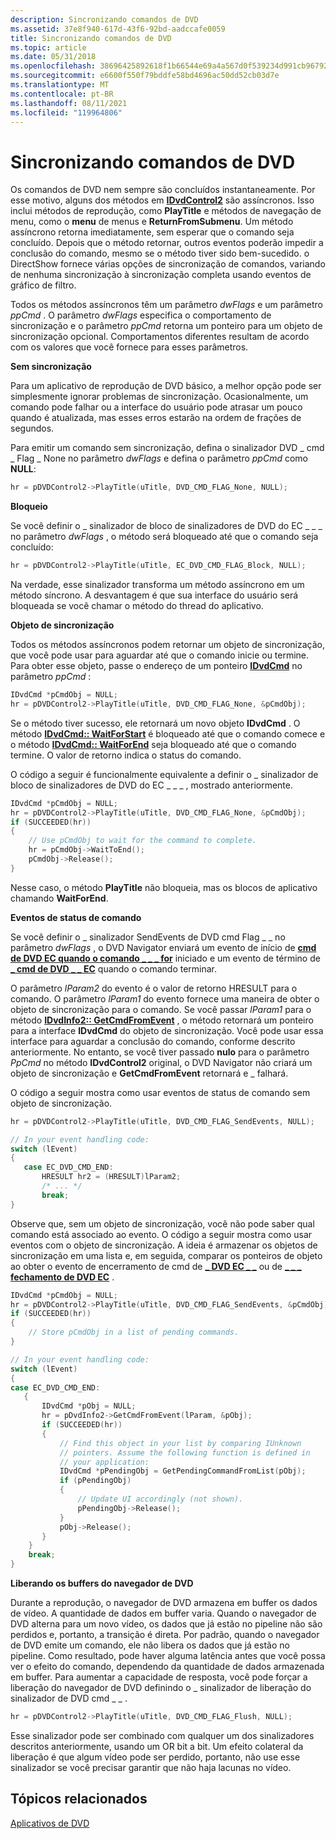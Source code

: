 ```yaml
---
description: Sincronizando comandos de DVD
ms.assetid: 37e8f940-617d-43f6-92bd-aadccafe0059
title: Sincronizando comandos de DVD
ms.topic: article
ms.date: 05/31/2018
ms.openlocfilehash: 38696425892618f1b66544e69a4a567d0f539234d991cb96792eda4f6f1509d3
ms.sourcegitcommit: e6600f550f79bddfe58bd4696ac50dd52cb03d7e
ms.translationtype: MT
ms.contentlocale: pt-BR
ms.lasthandoff: 08/11/2021
ms.locfileid: "119964806"
---
```

# <a name="synchronizing-dvd-commands"></a>Sincronizando comandos de DVD

Os comandos de DVD nem sempre são concluídos instantaneamente. Por esse motivo, alguns dos métodos em [**IDvdControl2**](/windows/desktop/api/Strmif/nn-strmif-idvdcontrol2) são assíncronos. Isso inclui métodos de reprodução, como **PlayTitle** e métodos de navegação de menu, como o **menu** de menus e **ReturnFromSubmenu**. Um método assíncrono retorna imediatamente, sem esperar que o comando seja concluído. Depois que o método retornar, outros eventos poderão impedir a conclusão do comando, mesmo se o método tiver sido bem-sucedido. o DirectShow fornece várias opções de sincronização de comandos, variando de nenhuma sincronização à sincronização completa usando eventos de gráfico de filtro.

Todos os métodos assíncronos têm um parâmetro *dwFlags* e um parâmetro *ppCmd* . O parâmetro *dwFlags* especifica o comportamento de sincronização e o parâmetro *ppCmd* retorna um ponteiro para um objeto de sincronização opcional. Comportamentos diferentes resultam de acordo com os valores que você fornece para esses parâmetros.

**Sem sincronização**

Para um aplicativo de reprodução de DVD básico, a melhor opção pode ser simplesmente ignorar problemas de sincronização. Ocasionalmente, um comando pode falhar ou a interface do usuário pode atrasar um pouco quando é atualizada, mas esses erros estarão na ordem de frações de segundos.

Para emitir um comando sem sincronização, defina o sinalizador DVD \_ cmd \_ Flag \_ None no parâmetro *dwFlags* e defina o parâmetro *ppCmd* como **NULL**:


```C++
hr = pDVDControl2->PlayTitle(uTitle, DVD_CMD_FLAG_None, NULL);
```



**Bloqueio**

Se você definir o \_ sinalizador de bloco de sinalizadores de DVD do EC \_ \_ \_ no parâmetro *dwFlags* , o método será bloqueado até que o comando seja concluído:


```C++
hr = pDVDControl2->PlayTitle(uTitle, EC_DVD_CMD_FLAG_Block, NULL);
```



Na verdade, esse sinalizador transforma um método assíncrono em um método síncrono. A desvantagem é que sua interface do usuário será bloqueada se você chamar o método do thread do aplicativo.

**Objeto de sincronização**

Todos os métodos assíncronos podem retornar um objeto de sincronização, que você pode usar para aguardar até que o comando inicie ou termine. Para obter esse objeto, passe o endereço de um ponteiro [**IDvdCmd**](/windows/desktop/api/Strmif/nn-strmif-idvdcmd) no parâmetro *ppCmd* :


```C++
IDvdCmd *pCmdObj = NULL;
hr = pDVDControl2->PlayTitle(uTitle, DVD_CMD_FLAG_None, &pCmdObj);
```



Se o método tiver sucesso, ele retornará um novo objeto **IDvdCmd** . O método [**IDvdCmd:: WaitForStart**](/windows/desktop/api/Strmif/nf-strmif-idvdcmd-waitforstart) é bloqueado até que o comando comece e o método [**IDvdCmd:: WaitForEnd**](/windows/desktop/api/Strmif/nf-strmif-idvdcmd-waitforend) seja bloqueado até que o comando termine. O valor de retorno indica o status do comando.

O código a seguir é funcionalmente equivalente a definir o \_ sinalizador de bloco de sinalizadores de DVD do EC \_ \_ \_ , mostrado anteriormente.


```C++
IDvdCmd *pCmdObj = NULL;
hr = pDVDControl2->PlayTitle(uTitle, DVD_CMD_FLAG_None, &pCmdObj);
if (SUCCEEDED(hr))
{
    // Use pCmdObj to wait for the command to complete.
    hr = pCmdObj->WaitToEnd();
    pCmdObj->Release();
}
```



Nesse caso, o método **PlayTitle** não bloqueia, mas os blocos de aplicativo chamando **WaitForEnd**.

**Eventos de status de comando**

Se você definir o \_ sinalizador SendEvents de DVD cmd Flag \_ \_ no parâmetro *dwFlags* , o DVD Navigator enviará um evento de início de [**cmd de DVD EC quando o comando \_ \_ \_ for**](ec-dvd-cmd-start.md) iniciado e um evento de término de [**\_ cmd de DVD \_ \_ EC**](ec-dvd-cmd-end.md) quando o comando terminar.

O parâmetro *lParam2* do evento é o valor de retorno HRESULT para o comando. O parâmetro *lParam1* do evento fornece uma maneira de obter o objeto de sincronização para o comando. Se você passar *lParam1* para o método [**IDvdInfo2:: GetCmdFromEvent**](/windows/desktop/api/Strmif/nf-strmif-idvdinfo2-getcmdfromevent) , o método retornará um ponteiro para a interface **IDvdCmd** do objeto de sincronização. Você pode usar essa interface para aguardar a conclusão do comando, conforme descrito anteriormente. No entanto, se você tiver passado **nulo** para o parâmetro *PpCmd* no método **IDvdControl2** original, o DVD Navigator não criará um objeto de sincronização e **GetCmdFromEvent** retornará e \_ falhará.

O código a seguir mostra como usar eventos de status de comando sem objeto de sincronização.


```C++
hr = pDVDControl2->PlayTitle(uTitle, DVD_CMD_FLAG_SendEvents, NULL);

// In your event handling code:
switch (lEvent)
{
   case EC_DVD_CMD_END:
       HRESULT hr2 = (HRESULT)lParam2;
       /* ... */ 
       break;
}
```



Observe que, sem um objeto de sincronização, você não pode saber qual comando está associado ao evento. O código a seguir mostra como usar eventos com o objeto de sincronização. A ideia é armazenar os objetos de sincronização em uma lista e, em seguida, comparar os ponteiros de objeto ao obter o evento de encerramento de cmd de [**\_ DVD EC \_ \_**](ec-dvd-cmd-start.md) ou de [**\_ \_ \_ fechamento de DVD EC**](ec-dvd-cmd-end.md) .


```C++
IDvdCmd *pCmdObj = NULL;
hr = pDVDControl2->PlayTitle(uTitle, DVD_CMD_FLAG_SendEvents, &pCmdObj);
if (SUCCEEDED(hr)) 
{
    // Store pCmdObj in a list of pending commands.
}

// In your event handling code:
switch (lEvent)
{
case EC_DVD_CMD_END:
   {
       IDvdCmd *pObj = NULL;
       hr = pDvdInfo2->GetCmdFromEvent(lParam, &pObj);
       if (SUCCEEDED(hr)) 
       {
           // Find this object in your list by comparing IUnknown
           // pointers. Assume the following function is defined in 
           // your application:
           IDvdCmd *pPendingObj = GetPendingCommandFromList(pObj); 
           if (pPendingObj)
           {
               // Update UI accordingly (not shown). 
               pPendingObj->Release();
           }
           pObj->Release();
       }
    }
    break;
} 
```



**Liberando os buffers do navegador de DVD**

Durante a reprodução, o navegador de DVD armazena em buffer os dados de vídeo. A quantidade de dados em buffer varia. Quando o navegador de DVD alterna para um novo vídeo, os dados que já estão no pipeline não são perdidos e, portanto, a transição é direta. Por padrão, quando o navegador de DVD emite um comando, ele não libera os dados que já estão no pipeline. Como resultado, pode haver alguma latência antes que você possa ver o efeito do comando, dependendo da quantidade de dados armazenada em buffer. Para aumentar a capacidade de resposta, você pode forçar a liberação do navegador de DVD definindo o \_ sinalizador de liberação do sinalizador de DVD cmd \_ \_ .


```C++
hr = pDVDControl2->PlayTitle(uTitle, DVD_CMD_FLAG_Flush, NULL);
```



Esse sinalizador pode ser combinado com qualquer um dos sinalizadores descritos anteriormente, usando um OR bit a bit. Um efeito colateral da liberação é que algum vídeo pode ser perdido, portanto, não use esse sinalizador se você precisar garantir que não haja lacunas no vídeo.

## <a name="related-topics"></a>Tópicos relacionados

<dl> <dt>

[Aplicativos de DVD](dvd-applications.md)
</dt> </dl>

 

 



